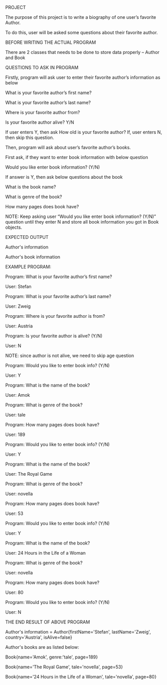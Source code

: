 PROJECT

The purpose of this project is to write a biography of one user’s favorite Author.

To do this, user will be asked some questions about their favorite author.


BEFORE WRITING THE ACTUAL PROGRAM

There are 2 classes that needs to be done to store data properly – Author and Book

QUESTIONS TO ASK IN PROGRAM

Firstly, program will ask user to enter their favorite author’s information as below

What is your favorite author’s first name?

What is your favorite author’s last name?

Where is your favorite author from?

Is your favorite author alive? Y/N

If user enters Y, then ask How old is your favorite author? If, user enters N, then skip this question. 


Then, program will ask about user’s favorite author’s books.

First ask, if they want to enter book information with below question

Would you like enter book information? (Y/N) 

If answer is Y, then ask below questions about the book 

What is the book name?

What is genre of the book?

How many pages does book have? 


NOTE: Keep asking user “Would you like enter book information? (Y/N)” question until they enter N and store all book information you got in Book objects.


EXPECTED OUTPUT 

Author's information

Author's book information


EXAMPLE PROGRAM: 

Program: What is your favorite author’s first name? 

User: Stefan

Program: What is your favorite author’s last name? 

User: Zweig

Program: Where is your favorite author is from? 

User: Austria 

Program: Is your favorite author is alive? (Y/N)

User: N


NOTE: since author is not alive, we need to skip age question

Program: Would you like to enter book info? (Y/N) 

User: Y 

Program: What is the name of the book? 

User: Amok 

Program: What is genre of the book?

User: tale 

Program: How many pages does book have?

User: 189

Program: Would you like to enter book info? (Y/N)
 
User: Y 

Program: What is the name of the book?
 
User: The Royal Game 

Program: What is genre of the book?

User: novella

Program: How many pages does book have?

User: 53

Program: Would you like to enter book info? (Y/N) 

User: Y 

Program: What is the name of the book?
 
User: 24 Hours in the Life of a Woman

Program: What is genre of the book?

User: novella

Program: How many pages does book have?

User: 80

Program: Would you like to enter book info? (Y/N) 

User: N


THE END RESULT OF ABOVE PROGRAM

Author's information = Author{firstName='Stefan', lastName='Zweig', country='Austria', isAlive=false}

Author's books are as listed below:

Book{name='Amok', genre:'tale', page=189}

Book{name='The Royal Game', tale='novella', page=53}

Book{name='24 Hours in the Life of a Woman', tale='novella', page=80}
